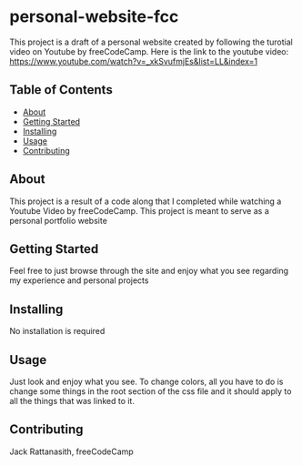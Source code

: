 # personal-website-fcc

This project is a draft of a personal website created by following the turotial video on Youtube by freeCodeCamp. Here is the link to the youtube video: https://www.youtube.com/watch?v=_xkSvufmjEs&list=LL&index=1 

## Table of Contents

- [About](#about)
- [Getting Started](#getting_started)
- [Installing](#installing)
- [Usage](#usage)
- [Contributing](#contributing)

## About
This project is a result of a code along that I completed while watching a Youtube Video by freeCodeCamp. This project is meant to serve as a personal portfolio website
 

## Getting Started
Feel free to just browse through the site and enjoy what you see regarding my experience and personal projects 

## Installing
No installation is required

## Usage
Just look and enjoy what you see. To change colors, all you have to do is change some things in the root section of the css file and it should apply to all the things that was linked to it. 

## Contributing
Jack Rattanasith, freeCodeCamp